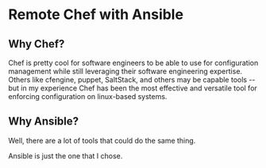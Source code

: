 Remote Chef with Ansible
========================

## Why Chef?

Chef is pretty cool for software engineers to be able 
to use for configuration management while still leveraging
their software engineering expertise.  Others like cfengine, 
puppet, SaltStack, and others may be capable tools -- but 
in my experience Chef has been the most effective and versatile 
tool for enforcing configuration on linux-based systems.

## Why Ansible?

Well, there are a lot of tools that could do the same thing.  

Ansible is just the one that I chose.
